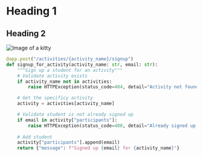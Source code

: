 # Heading 1
## Heading 2

![Image of a kitty](https://images.unsplash.com/photo-1488015795646-7e22a773d72a?q=80&w=1740&auto=format&fit=crop&ixlib=rb-4.1.0&ixid=M3wxMjA3fDB8MHxwaG90by1wYWdlfHx8fGVufDB8fHx8fA%3D%3D)

```python
@app.post("/activities/{activity_name}/signup")
def signup_for_activity(activity_name: str, email: str):
    """Sign up a student for an activity"""
    # Validate activity exists
    if activity_name not in activities:
        raise HTTPException(status_code=404, detail="Activity not found")

    # Get the specificy activity
    activity = activities[activity_name]

    # Validate student is not already signed up
    if email in activity["participants"]:
        raise HTTPException(status_code=400, detail="Already signed up for this activity")
    
    # Add student
    activity["participants"].append(email)
    return {"message": f"Signed up {email} for {activity_name}"}
```
